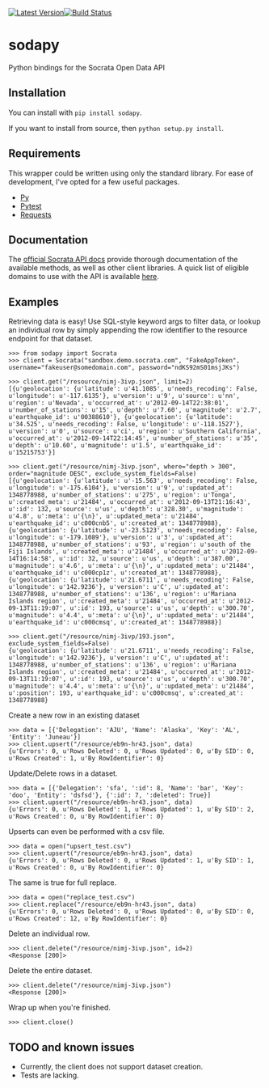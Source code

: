 [![Latest Version](https://pypip.in/version/sodapy/badge.svg?style=flat)](https://pypi.python.org/pypi/sodapy/)[![Build Status](https://travis-ci.org/xmunoz/sodapy.svg?branch=master)](https://travis-ci.org/xmunoz/sodapy)
# sodapy
Python bindings for the Socrata Open Data API

## Installation
You can install with `pip install sodapy`.

If you want to install from source, then `python setup.py install`.

## Requirements

This wrapper could be written using only the standard library. For ease of development, I've opted for a few useful packages.

- [Py](http://pylib.readthedocs.org/en/latest/)
- [Pytest](http://pytest.org/latest/)
- [Requests](http://docs.python-requests.org/en/latest/)

## Documentation

The [official Socrata API docs](http://dev.socrata.com/) provide thorough documentation of the available methods, as well as other client libraries. A quick list of eligible domains to use with the API is available [here](https://opendata.socrata.com/dataset/Socrata-Customer-Spotlights/6wk3-4ija).

## Examples

Retrieving data is easy! Use SQL-style keyword args to filter data, or lookup an individual row by simply appending the row identifier to the resource endpoint for that dataset.

    >>> from sodapy import Socrata
    >>> client = Socrata("sandbox.demo.socrata.com", "FakeAppToken", username="fakeuser@somedomain.com", password="ndKS92mS01msjJKs")

    >>> client.get("/resource/nimj-3ivp.json", limit=2)
	[{u'geolocation': {u'latitude': u'41.1085', u'needs_recoding': False, u'longitude': u'-117.6135'}, u'version': u'9', u'source': u'nn', u'region': u'Nevada', u'occurred_at': u'2012-09-14T22:38:01', u'number_of_stations': u'15', u'depth': u'7.60', u'magnitude': u'2.7', u'earthquake_id': u'00388610'}, {u'geolocation': {u'latitude': u'34.525', u'needs_recoding': False, u'longitude': u'-118.1527'}, u'version': u'0', u'source': u'ci', u'region': u'Southern California', u'occurred_at': u'2012-09-14T22:14:45', u'number_of_stations': u'35', u'depth': u'10.60', u'magnitude': u'1.5', u'earthquake_id': u'15215753'}]

	>>> client.get("/resource/nimj-3ivp.json", where="depth > 300", order="magnitude DESC", exclude_system_fields=False)
	[{u'geolocation': {u'latitude': u'-15.563', u'needs_recoding': False, u'longitude': u'-175.6104'}, u'version': u'9', u':updated_at': 1348778988, u'number_of_stations': u'275', u'region': u'Tonga', u':created_meta': u'21484', u'occurred_at': u'2012-09-13T21:16:43', u':id': 132, u'source': u'us', u'depth': u'328.30', u'magnitude': u'4.8', u':meta': u'{\n}', u':updated_meta': u'21484', u'earthquake_id': u'c000cnb5', u':created_at': 1348778988}, {u'geolocation': {u'latitude': u'-23.5123', u'needs_recoding': False, u'longitude': u'-179.1089'}, u'version': u'3', u':updated_at': 1348778988, u'number_of_stations': u'93', u'region': u'south of the Fiji Islands', u':created_meta': u'21484', u'occurred_at': u'2012-09-14T16:14:58', u':id': 32, u'source': u'us', u'depth': u'387.00', u'magnitude': u'4.6', u':meta': u'{\n}', u':updated_meta': u'21484', u'earthquake_id': u'c000cp1z', u':created_at': 1348778988}, {u'geolocation': {u'latitude': u'21.6711', u'needs_recoding': False, u'longitude': u'142.9236'}, u'version': u'C', u':updated_at': 1348778988, u'number_of_stations': u'136', u'region': u'Mariana Islands region', u':created_meta': u'21484', u'occurred_at': u'2012-09-13T11:19:07', u':id': 193, u'source': u'us', u'depth': u'300.70', u'magnitude': u'4.4', u':meta': u'{\n}', u':updated_meta': u'21484', u'earthquake_id': u'c000cmsq', u':created_at': 1348778988}]

    >>> client.get("/resource/nimj-3ivp/193.json", exclude_system_fields=False)
    {u'geolocation': {u'latitude': u'21.6711', u'needs_recoding': False, u'longitude': u'142.9236'}, u'version': u'C', u':updated_at': 1348778988, u'number_of_stations': u'136', u'region': u'Mariana Islands region', u':created_meta': u'21484', u'occurred_at': u'2012-09-13T11:19:07', u':id': 193, u'source': u'us', u'depth': u'300.70', u'magnitude': u'4.4', u':meta': u'{\n}', u':updated_meta': u'21484', u':position': 193, u'earthquake_id': u'c000cmsq', u':created_at': 1348778988}	

Create a new row in an existing dataset

    >>> data = [{'Delegation': 'AJU', 'Name': 'Alaska', 'Key': 'AL', 'Entity': 'Juneau'}]
    >>> client.upsert("/resource/eb9n-hr43.json", data)
	{u'Errors': 0, u'Rows Deleted': 0, u'Rows Updated': 0, u'By SID': 0, u'Rows Created': 1, u'By RowIdentifier': 0}

Update/Delete rows in a dataset.

    >>> data = [{'Delegation': 'sfa', ':id': 8, 'Name': 'bar', 'Key': 'doo', 'Entity': 'dsfsd'}, {':id': 7, ':deleted': True}]
	>>> client.upsert("/resource/eb9n-hr43.json", data)
	{u'Errors': 0, u'Rows Deleted': 1, u'Rows Updated': 1, u'By SID': 2, u'Rows Created': 0, u'By RowIdentifier': 0}

Upserts can even be performed with a csv file.

	>>> data = open("upsert_test.csv")
	>>> client.upsert("/resource/eb9n-hr43.json", data)
	{u'Errors': 0, u'Rows Deleted': 0, u'Rows Updated': 1, u'By SID': 1, u'Rows Created': 0, u'By RowIdentifier': 0}

The same is true for full replace.

	>>> data = open("replace_test.csv")
	>>> client.replace("/resource/eb9n-hr43.json", data)
	{u'Errors': 0, u'Rows Deleted': 0, u'Rows Updated': 0, u'By SID': 0, u'Rows Created': 12, u'By RowIdentifier': 0}

Delete an individual row.

	>>> client.delete("/resource/nimj-3ivp.json", id=2)
	<Response [200]>

Delete the entire dataset.

	>>> client.delete("/resource/nimj-3ivp.json")
	<Response [200]>

Wrap up when you're finished.

	>>> client.close()

## TODO and known issues
- Currently, the client does not support dataset creation.
- Tests are lacking.
